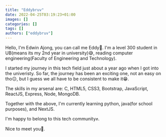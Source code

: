 ```yaml
---
title: "Eddybruv"
date: 2022-04-25T03:19:23+01:00
images: []
categories: []
tags: []
authors: ["eddybruv"]
---
```


Hello, I'm Edwin Ajong, you can call me Eddy👀. I'm a level 300 student in UB(means its my 2nd year in university)😅, reading computer engineering(Faculty of Engineering and Technology).

I started my journey in this tech field just about a year ago when I got into the univeristy. So far, the journey has been an exciting one, not an easy on tho😐, but I guess we all have to be consistent to make it😁.

The skills in my arsenal are: C, HTML5, CSS3, Bootstrap,  JavaScript, ReactJS, Express, Node, MongoDB.

Together with the above, I'm currently learning python, java(for school purposes), and NextJS.

I'm happy to belong to this tech community✊.

Nice to meet you💖.
